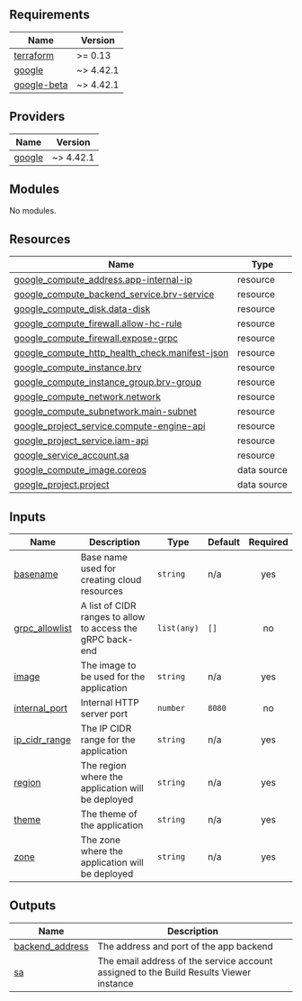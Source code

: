 ## Requirements

| Name | Version |
|------|---------|
| <a name="requirement_terraform"></a> [terraform](#requirement\_terraform) | >= 0.13 |
| <a name="requirement_google"></a> [google](#requirement\_google) | ~> 4.42.1 |
| <a name="requirement_google-beta"></a> [google-beta](#requirement\_google-beta) | ~> 4.42.1 |

## Providers

| Name | Version |
|------|---------|
| <a name="provider_google"></a> [google](#provider\_google) | ~> 4.42.1 |

## Modules

No modules.

## Resources

| Name | Type |
|------|------|
| [google_compute_address.app-internal-ip](https://registry.terraform.io/providers/hashicorp/google/latest/docs/resources/compute_address) | resource |
| [google_compute_backend_service.brv-service](https://registry.terraform.io/providers/hashicorp/google/latest/docs/resources/compute_backend_service) | resource |
| [google_compute_disk.data-disk](https://registry.terraform.io/providers/hashicorp/google/latest/docs/resources/compute_disk) | resource |
| [google_compute_firewall.allow-hc-rule](https://registry.terraform.io/providers/hashicorp/google/latest/docs/resources/compute_firewall) | resource |
| [google_compute_firewall.expose-grpc](https://registry.terraform.io/providers/hashicorp/google/latest/docs/resources/compute_firewall) | resource |
| [google_compute_http_health_check.manifest-json](https://registry.terraform.io/providers/hashicorp/google/latest/docs/resources/compute_http_health_check) | resource |
| [google_compute_instance.brv](https://registry.terraform.io/providers/hashicorp/google/latest/docs/resources/compute_instance) | resource |
| [google_compute_instance_group.brv-group](https://registry.terraform.io/providers/hashicorp/google/latest/docs/resources/compute_instance_group) | resource |
| [google_compute_network.network](https://registry.terraform.io/providers/hashicorp/google/latest/docs/resources/compute_network) | resource |
| [google_compute_subnetwork.main-subnet](https://registry.terraform.io/providers/hashicorp/google/latest/docs/resources/compute_subnetwork) | resource |
| [google_project_service.compute-engine-api](https://registry.terraform.io/providers/hashicorp/google/latest/docs/resources/project_service) | resource |
| [google_project_service.iam-api](https://registry.terraform.io/providers/hashicorp/google/latest/docs/resources/project_service) | resource |
| [google_service_account.sa](https://registry.terraform.io/providers/hashicorp/google/latest/docs/resources/service_account) | resource |
| [google_compute_image.coreos](https://registry.terraform.io/providers/hashicorp/google/latest/docs/data-sources/compute_image) | data source |
| [google_project.project](https://registry.terraform.io/providers/hashicorp/google/latest/docs/data-sources/project) | data source |

## Inputs

| Name | Description | Type | Default | Required |
|------|-------------|------|---------|:--------:|
| <a name="input_basename"></a> [basename](#input\_basename) | Base name used for creating cloud resources | `string` | n/a | yes |
| <a name="input_grpc_allowlist"></a> [grpc\_allowlist](#input\_grpc\_allowlist) | A list of CIDR ranges to allow to access the gRPC back-end | `list(any)` | `[]` | no |
| <a name="input_image"></a> [image](#input\_image) | The image to be used for the application | `string` | n/a | yes |
| <a name="input_internal_port"></a> [internal\_port](#input\_internal\_port) | Internal HTTP server port | `number` | `8080` | no |
| <a name="input_ip_cidr_range"></a> [ip\_cidr\_range](#input\_ip\_cidr\_range) | The IP CIDR range for the application | `string` | n/a | yes |
| <a name="input_region"></a> [region](#input\_region) | The region where the application will be deployed | `string` | n/a | yes |
| <a name="input_theme"></a> [theme](#input\_theme) | The theme of the application | `string` | n/a | yes |
| <a name="input_zone"></a> [zone](#input\_zone) | The zone where the application will be deployed | `string` | n/a | yes |

## Outputs

| Name | Description |
|------|-------------|
| <a name="output_backend_address"></a> [backend\_address](#output\_backend\_address) | The address and port of the app backend |
| <a name="output_sa"></a> [sa](#output\_sa) | The email address of the service account assigned to the Build Results Viewer instance |
